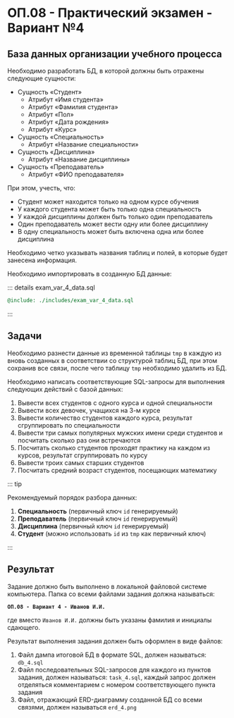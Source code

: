 # ОП.08 - Практический экзамен - Вариант №4

## База данных организации учебного процесса

Необходимо разработать БД, в которой должны быть отражены следующие сущности:

- Сущность «Студент»
  - Атрибут «Имя студента»
  - Атрибут «Фамилия студента»
  - Атрибут «Пол»
  - Атрибут «Дата рождения»
  - Атрибут «Курс»
- Сущность «Специальность»
  - Атрибут «Название специальности»
- Сущность «Дисциплина»
  - Атрибут «Название дисциплины»
- Сущность «Преподаватель»
  - Атрибут «ФИО преподавателя»

При этом, учесть, что:

- Студент может находится только на одном курсе обучения
- У каждого студента может быть только одна специальность
- У каждой дисциплины должен быть только один преподаватель
- Один преподаватель может вести одну или более дисциплину
- В одну специальность может быть включена одна или более дисциплина

Необходимо четко указывать названия таблиц и полей, в которые будет занесена информация.

Необходимо импортировать в созданную БД данные:

::: details exam_var_4_data.sql

```sql :collapsed-lines=5
@include: ./includes/exam_var_4_data.sql
```

:::

## Задачи

Необходимо разнести данные из временной таблицы `tmp` в каждую из вновь созданных в соответствии со структурой таблиц БД, при этом сохранив все связи, после чего таблицу `tmp` необходимо удалить из БД.

Необходимо написать соответствующие SQL-запросы для выполнения следующих действий с базой данных:

1. Вывести всех студентов с одного курса и одной специальности
2. Вывести всех девочек, учащихся на 3-м курсе
3. Вывести количество студентов каждого курса, результат сгруппировать по специальности
4. Вывести три самых популярных мужских имени среди студентов и посчитать сколько раз они встречаются
5. Посчитать сколько студентов проходят практику на каждом из курсов, результат сгруппировать по курсу
6. Вывести троих самых старших студентов
7. Посчитать средний возраст студентов, посещающих математику

::: tip

Рекомендуемый порядок разбора данных:

1. __Специальность__ (первичный ключ `id` генерируемый)
2. __Преподаватель__ (первичный ключ `id` генерируемый)
3. __Дисциплина__ (первичный ключ `id` генерируемый)
4. __Студент__ (можно использовать `id` из `tmp` как первичный ключ)

:::

## Результат

Задание должно быть выполнено в локальной файловой системе компьютера. Папка со всеми файлами задания должна называться:

__`ОП.08 - Вариант 4 - Иванов И.И.`__

где вместо `Иванов И.И.` должны быть указаны фамилия и инициалы сдающего.

Результат выполнения задания должен быть оформлен в виде файлов:

1. Файл дампа итоговой БД в формате SQL, должен называться: `db_4.sql`
2. Файл последовательных SQL-запросов для каждого из пунктов задания, должен называться: `task_4.sql`, каждый запрос должен отделяться комментарием с номером соответствующего пункта задания
3. Файл, отражающий ERD-диаграмму созданной БД со всеми связями, должен называться `erd_4.png`
